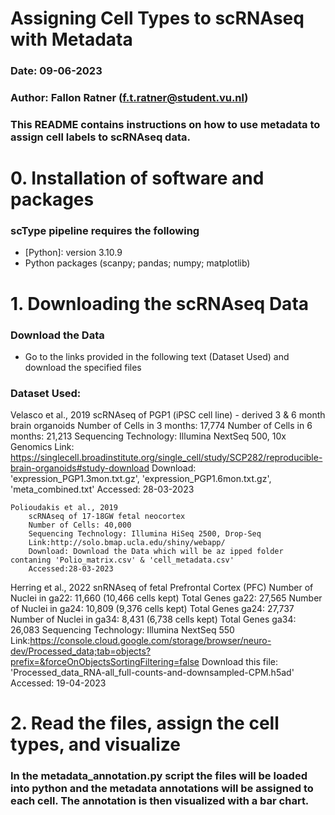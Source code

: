 # Assigning Cell Types to scRNAseq with Metadata
### Date: 09-06-2023   
### Author: Fallon Ratner (f.t.ratner@student.vu.nl)
### This README contains instructions on how to use metadata to assign cell labels to scRNAseq data.

# 0. Installation of software and packages
### scType pipeline requires the following
* [Python]: version 3.10.9
* Python packages (scanpy; pandas; numpy; matplotlib)

# 1. Downloading the scRNAseq Data
### Download the Data
* Go to the links provided in the following text (Dataset Used) and download the specified files
### Dataset Used:
 Velasco et al., 2019
        scRNAseq of PGP1 (iPSC cell line) - derived 3 & 6 month brain organoids
        Number of Cells in 3 months: 17,774
        Number of Cells in 6 months: 21,213
        Sequencing Technology: Illumina NextSeq 500, 10x Genomics
        Link: https://singlecell.broadinstitute.org/single_cell/study/SCP282/reproducible-brain-organoids#study-download
        Download: 'expression_PGP1.3mon.txt.gz', 'expression_PGP1.6mon.txt.gz', 'meta_combined.txt'
        Accessed: 28-03-2023
    
    Polioudakis et al., 2019
        scRNAseq of 17-18GW fetal neocortex
        Number of Cells: 40,000
        Sequencing Technology: Illumina HiSeq 2500, Drop-Seq
        Link:http://solo.bmap.ucla.edu/shiny/webapp/
        Download: Download the Data which will be az ipped folder contaning 'Polio_matrix.csv' & 'cell_metadata.csv'
        Accessed:28-03-2023
    
 Herring et al., 2022
        snRNAseq of fetal Prefrontal Cortex (PFC)
        Number of Nuclei in ga22: 11,660 (10,466 cells kept)
        Total Genes ga22: 27,565
        Number of Nuclei in ga24: 10,809 (9,376 cells kept)
        Total Genes ga24: 27,737
        Number of Nuclei in ga34: 8,431 (6,738 cells kept)
        Total Genes ga34: 26,083
        Sequencing Technology: Illumina NextSeq 550
        Link:https://console.cloud.google.com/storage/browser/neuro-dev/Processed_data;tab=objects?prefix=&forceOnObjectsSortingFiltering=false
        Download this file: 'Processed_data_RNA-all_full-counts-and-downsampled-CPM.h5ad'
        Accessed: 19-04-2023

# 2. Read the files, assign the cell types, and visualize
### In the metadata_annotation.py script the files will be loaded into python and the metadata annotations will be assigned to each cell. The annotation is then visualized with a bar chart.
